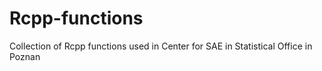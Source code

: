 # Rcpp-functions
Collection of Rcpp functions used in Center for SAE in Statistical Office in Poznan
